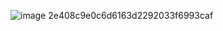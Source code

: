 ![image](https://github.com/0xgrah4m/0xgrah4m/assets/171777930/6241cc1c-10e6-4f8b-8f19-626f454d0a6c)
2e408c9e0c6d6163d2292033f6993caf
